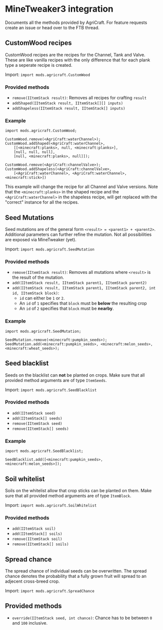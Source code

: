 # MineTweaker3 integration

Documents all the methods provided by AgriCraft. For feature requests create an issue or head over to the FTB thread.


## CustomWood recipes

CustomWood recipes are the recipes for the Channel, Tank and Valve. These are like vanilla recipes with the only difference that for each plank type a seperate recipe is created.

Import: `import mods.agricraft.CustomWood`

### Provided methods 

- `remove(IItemStack result)`: Removes all recipes for crafting `result`
- `addShaped(IItemStack result, IItemStack[][] inputs)`
- `addShapeless(IItemStack result, IItemStack[] inputs)`

### Example

    import mods.agricraft.CustomWood;

    CustomWood.remove(<AgriCraft:waterChannel>);
    CustomWood.addShaped(<AgriCraft:waterChannel>,
        [[<minecraft:planks>, null, <minecraft:planks>],
        [null, null, null],
        [null, <minecraft:planks>, null]]);

    CustomWood.remove(<AgriCraft:channelValve>);
    CustomWood.addShapeless(<AgriCraft:channelValve>,
        [<AgriCraft:waterChannel>, <AgriCraft:waterChannel>, <minecraft:stick>])

This example will change the recipe for all Channel and Valve versions. Note that the `<minecraft:planks>` in the shaped recipe and the `<AgriCraft:waterChannel>` in the shapeless recipe, will get replaced with the "correct" instance for all the recipes.

## Seed Mutations

Seed mutations are of the general form `<result> = <parent1> + <parent2>`. Additional parameters can further refine the mutation. Not all possibilities are exposed via MineTweaker (yet).

Import: `import mods.agricraft.SeedMutation`

### Provided methods

- `remove(IItemStack result)`: Removes all mutations where `<result>` is the result of the mutation.
- `add(IItemStack result, IItemStack parent1, IItemStack parent2)`
- `add(IItemStack result, IItemStack parent1, IItemStack parent2, int id, IItemStack block)`:
    - `id` can either be `1` or `2`. 
    - An `id` of `1` specifies that `block` must be **below** the resulting crop
    - An `id` of `2` specifies that `block` must be **nearby**.

### Example

    import mods.agricraft.SeedMutation;

    SeedMutation.remove(<minecraft:pumpkin_seeds>);
    SeedMutation.add(<minecraft:pumpkin_seeds>, <minecraft:melon_seeds>, <minecraft:wheat_seeds>);


## Seed blacklist

Seeds on the blacklist can **not** be planted on crops. Make sure that all provided method arguments 
are of type `ItemSeeds`.

Import: `import mods.agricraft.SeedBlacklist`

### Provided methods

- `add(IItemStack seed)`
- `add(IItemStack[] seeds)`
- `remove(IItemStack seed)`
- `remove(IItemStack[] seeds)`

### Example

    import mods.agricraft.SeedBlacklist;

    SeedBlacklist.add([<minecraft:pumpkin_seeds>, <minecraft:melon_seeds>]);

## Soil whitelist

Soils on the whitelist allow that crop sticks can be planted on them. Make sure that all provided
method arguments are of type `ItemBlock`.

Import: `import mods.agricraft.SoilWhitelist`

### Provided methods

- `add(IItemStack soil)`
- `add(IItemStack[] soils)`
- `remove(IItemStack soil)`
- `remove(IItemStack[] soils)`


## Spread chance

The spread chance of individual seeds can be overwritten. The spread chance denotes the probability that a fully grown fruit will spread to an adjecent cross-breed crop.

Import: `import mods.agricraft.SpreadChance`

## Provided methods

- `override(IItemStack seed, int chance)`: Chance has to be between `0` and `100` inclusive.
